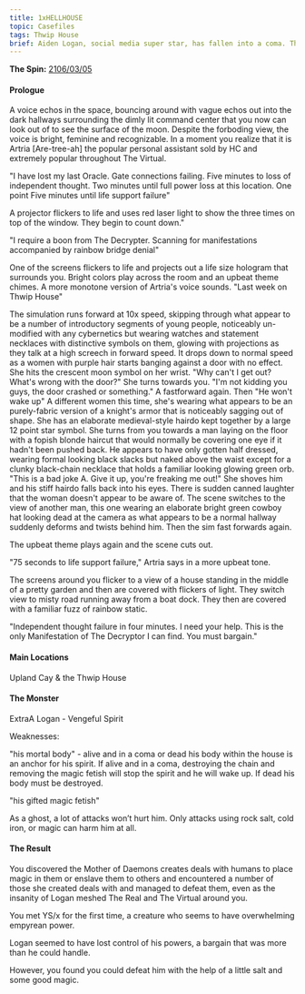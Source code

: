 ```yaml
---
title: 1xHELLHOUSE
topic: Casefiles
tags: Thwip House
brief: Aiden Logan, social media super star, has fallen into a coma. The house is thrown into a mysterious lock down.
---
```


__The Spin:__ [2106/03/05](http://thespin.glitch.me/archive/2108-03-05)

#### Prologue

A voice echos in the space, bouncing around with vague echos out into the dark hallways surrounding the dimly lit command center that you now can look out of to see the surface of the moon. Despite the forboding view, the voice is bright, feminine and recognizable. In a moment you realize that it is Artria [Are-tree-ah] the popular personal assistant sold by HC and extremely popular throughout The Virtual. 

"I have lost my last Oracle. Gate connections failing. Five minutes to loss of independent thought. Two minutes until full power loss at this location. One point Five minutes until life support failure" 

A projector flickers to life and uses red laser light to show the three times on top of the window. They begin to count down."

"I require a boon from The Decrypter. Scanning for manifestations accompanied by rainbow bridge denial"

One of the screens flickers to life and projects out a life size hologram that surrounds you. Bright colors play across the room and an upbeat theme chimes. A more monotone version of Artria's voice sounds. "Last week on Thwip House" 

The simulation runs forward at 10x speed, skipping through what appear to be a number of introductory segments of young people, noticeably un-modified with any cybernetics but wearing watches and statement necklaces with distinctive symbols on them, glowing with projections as they talk at a high screech in forward speed. It drops down to normal speed as a women with purple hair starts banging against a door with no effect. She hits the crescent moon symbol on her wrist. "Why can't I get out? What's wrong with the door?" She turns towards you. "I'm not kidding you guys, the door crashed or something." A fastforward again. Then "He won't wake up" A different women this time, she's wearing what appears to be an purely-fabric version of a knight's armor that is noticeably sagging out of shape. She has an elaborate medieval-style hairdo kept together by a large 12 point star symbol. She turns from you towards a man laying on the floor with a fopish blonde haircut that would normally be covering one eye if it hadn't been pushed back. He appears to have only gotten half dressed, wearing formal looking black slacks but naked above the waist except for a clunky black-chain necklace that holds a familiar looking glowing green orb. "This is a bad joke A. Give it up, you're freaking me out!" She shoves him and his stiff hairdo falls back into his eyes. There is sudden canned laughter that the woman doesn't appear to be aware of. The scene switches to the view of another man, this one wearing an elaborate bright green cowboy hat looking dead at the camera as what appears to be a normal hallway suddenly deforms and twists behind him. Then the sim fast forwards again.

The upbeat theme plays again and the scene cuts out. 

"75 seconds to life support failure," Artria says in a more upbeat tone.

The screens around you flicker to a view of a house standing in the middle of a pretty garden and then are covered with flickers of light. They switch view to misty road running away from a boat dock. They then are covered with a familiar fuzz of rainbow static. 

"Independent thought failure in four minutes. I need your help. This is the only Manifestation of The Decryptor I can find. You must bargain."

#### Main Locations

Upland Cay & the Thwip House

#### The Monster

ExtraA Logan - Vengeful Spirit

Weaknesses: 

"his mortal body" - alive and in a coma or dead his body within the house is an anchor for his spirit. If alive and in a coma, destroying the chain and removing the magic fetish will stop the spirit and he will wake up. If dead his body must be destroyed. 

"his gifted magic fetish"

As a ghost, a lot of attacks won’t hurt him. Only attacks using rock salt, cold iron, or magic can harm him at all.

#### The Result

You discovered the Mother of Daemons creates deals with humans to place magic in them or enslave them to others and encountered a number of those she created deals with and managed to defeat them, even as the insanity of Logan meshed The Real and The Virtual around you. 

You met YS/x for the first time, a creature who seems to have overwhelming empyrean power. 

Logan seemed to have lost control of his powers, a bargain that was more than he could handle. 

However, you found you could defeat him with the help of a little salt and some good magic.

